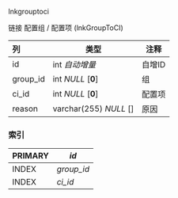 lnkgrouptoci

链接 配置组 / 配置项 (lnkGroupToCI)



| 列       | 类型                   | 注释   |
| :------- | ---------------------- | ------ |
| id       | int *自动增量*         | 自增ID |
| group_id | int *NULL* [**0**]     | 组     |
| ci_id    | int *NULL* [**0**]     | 配置项 |
| reason   | varchar(255) *NULL* [] | 原因   |

### 索引

| PRIMARY | *id*       |
| :------ | ---------- |
| INDEX   | *group_id* |
| INDEX   | *ci_id*    |